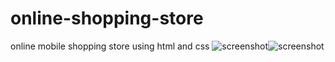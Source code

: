 # online-shopping-store
online mobile shopping store using html and css
![screenshot](https://user-images.githubusercontent.com/87602895/158178344-9c395cc3-b134-4530-b5d9-174f71bc806c.png)![screenshot](https://user-images.githubusercontent.com/87602895/158178344-9c395cc3-b134-4530-b5d9-174f71bc806c.png)
